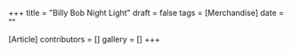 +++
title = "Billy Bob Night Light"
draft = false
tags = [Merchandise]
date = ""

[Article]
contributors = []
gallery = []
+++